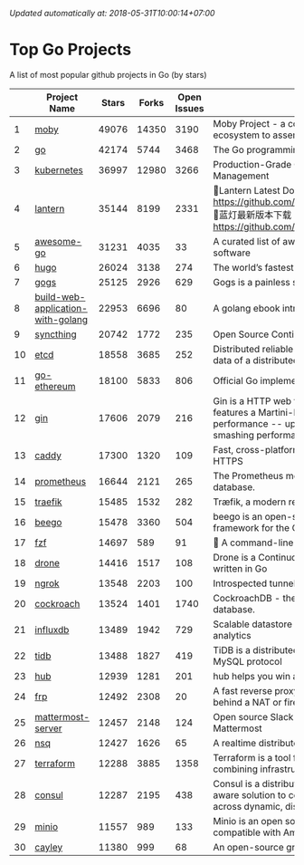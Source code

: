 *Updated automatically at: 2018-05-31T10:00:14+07:00* 
# Top Go Projects
A list of most popular github projects in Go (by stars)

|    | Project Name | Stars | Forks | Open Issues | Description |
| -- | ------------ | ----- | ----- | ----------- | ----------- |
| 1 | [moby](https://github.com/moby/moby) | 49076 | 14350 | 3190 | Moby Project - a collaborative project for the container ecosystem to assemble container-based systems |
| 2 | [go](https://github.com/golang/go) | 42174 | 5744 | 3468 | The Go programming language |
| 3 | [kubernetes](https://github.com/kubernetes/kubernetes) | 36997 | 12980 | 3266 | Production-Grade Container Scheduling and Management |
| 4 | [lantern](https://github.com/getlantern/lantern) | 35144 | 8199 | 2331 | 🔴Lantern Latest Download https://github.com/getlantern/lantern/releases/tag/latest 🔴蓝灯最新版本下载 https://github.com/getlantern/forum/issues/833 🔴  |
| 5 | [awesome-go](https://github.com/avelino/awesome-go) | 31231 | 4035 | 33 | A curated list of awesome Go frameworks, libraries and software |
| 6 | [hugo](https://github.com/gohugoio/hugo) | 26024 | 3138 | 274 | The world’s fastest framework for building websites. |
| 7 | [gogs](https://github.com/gogs/gogs) | 25125 | 2926 | 629 | Gogs is a painless self-hosted Git service. |
| 8 | [build-web-application-with-golang](https://github.com/astaxie/build-web-application-with-golang) | 22953 | 6696 | 80 | A golang ebook intro how to build a web with golang |
| 9 | [syncthing](https://github.com/syncthing/syncthing) | 20742 | 1772 | 235 | Open Source Continuous File Synchronization |
| 10 | [etcd](https://github.com/coreos/etcd) | 18558 | 3685 | 252 | Distributed reliable key-value store for the most critical data of a distributed system |
| 11 | [go-ethereum](https://github.com/ethereum/go-ethereum) | 18100 | 5833 | 806 | Official Go implementation of the Ethereum protocol |
| 12 | [gin](https://github.com/gin-gonic/gin) | 17606 | 2079 | 216 | Gin is a HTTP web framework written in Go (Golang). It features a Martini-like API with much better performance -- up to 40 times faster. If you need smashing performance, get yourself some Gin. |
| 13 | [caddy](https://github.com/mholt/caddy) | 17300 | 1320 | 109 | Fast, cross-platform HTTP/2 web server with automatic HTTPS |
| 14 | [prometheus](https://github.com/prometheus/prometheus) | 16644 | 2121 | 265 | The Prometheus monitoring system and time series database. |
| 15 | [traefik](https://github.com/containous/traefik) | 15485 | 1532 | 282 | Træfik, a modern reverse proxy |
| 16 | [beego](https://github.com/astaxie/beego) | 15478 | 3360 | 504 | beego is an open-source, high-performance web framework for the Go programming language. |
| 17 | [fzf](https://github.com/junegunn/fzf) | 14697 | 589 | 91 | :cherry_blossom: A command-line fuzzy finder |
| 18 | [drone](https://github.com/drone/drone) | 14416 | 1517 | 108 | Drone is a Continuous Delivery platform built on Docker, written in Go |
| 19 | [ngrok](https://github.com/inconshreveable/ngrok) | 13548 | 2203 | 100 | Introspected tunnels to localhost |
| 20 | [cockroach](https://github.com/cockroachdb/cockroach) | 13524 | 1401 | 1740 | CockroachDB - the open source, cloud-native SQL database. |
| 21 | [influxdb](https://github.com/influxdata/influxdb) | 13489 | 1942 | 729 | Scalable datastore for metrics, events, and real-time analytics |
| 22 | [tidb](https://github.com/pingcap/tidb) | 13488 | 1827 | 419 | TiDB is a distributed HTAP database compatible with the MySQL protocol  |
| 23 | [hub](https://github.com/github/hub) | 12939 | 1281 | 201 | hub helps you win at git. |
| 24 | [frp](https://github.com/fatedier/frp) | 12492 | 2308 | 20 | A fast reverse proxy to help you expose a local server behind a NAT or firewall to the internet. |
| 25 | [mattermost-server](https://github.com/mattermost/mattermost-server) | 12457 | 2148 | 124 | Open source Slack-alternative in Golang and React - Mattermost |
| 26 | [nsq](https://github.com/nsqio/nsq) | 12427 | 1626 | 65 | A realtime distributed messaging platform |
| 27 | [terraform](https://github.com/hashicorp/terraform) | 12288 | 3885 | 1358 | Terraform is a tool for building, changing, and combining infrastructure safely and efficiently. |
| 28 | [consul](https://github.com/hashicorp/consul) | 12287 | 2195 | 438 | Consul is a distributed, highly available, and data center aware solution to connect and configure applications across dynamic, distributed infrastructure. |
| 29 | [minio](https://github.com/minio/minio) | 11557 | 989 | 133 | Minio is an open source object storage server compatible with Amazon S3 APIs |
| 30 | [cayley](https://github.com/cayleygraph/cayley) | 11380 | 999 | 68 | An open-source graph database |

